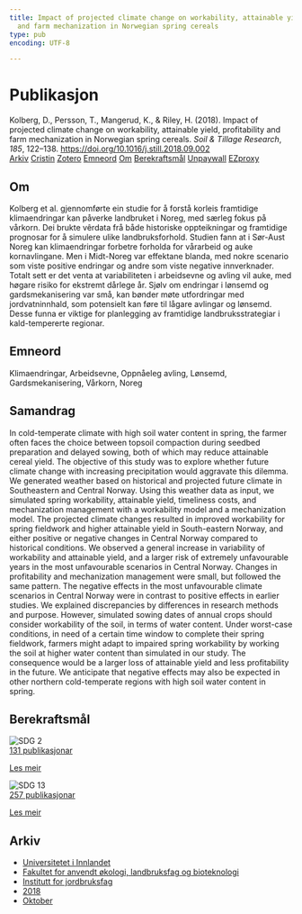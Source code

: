 ```yaml
---
title: Impact of projected climate change on workability, attainable yield, profitability
  and farm mechanization in Norwegian spring cereals
type: pub
encoding: UTF-8

---
```

<h1>Publikasjon</h1>
<article id="csl-bib-container-AXNZ29YM" class="csl-bib-container">
  <div class="csl-bib-body"> <div class="csl-entry">Kolberg, D., Persson, T., Mangerud, K., &#38; Riley, H. (2018). Impact of projected climate change on workability, attainable yield, profitability and farm mechanization in Norwegian spring cereals. <i>Soil &#38; Tillage Research</i>, <i>185</i>, 122–138. <a href="https://doi.org/10.1016/j.still.2018.09.002">https://doi.org/10.1016/j.still.2018.09.002</a></div> </div>
  <div class="csl-bib-buttons">
    <a href="#taxonomy-article-AXNZ29YM" alt="archive" class="csl-bib-button">Arkiv</a>
    <a href="https://app.cristin.no/results/show.jsf?id=1623832" alt="Cristin" class="csl-bib-button">Cristin</a>
    <a href="http://zotero.org/groups/5881554/items/AXNZ29YM" alt="Zotero" class="csl-bib-button">Zotero</a>
    <a href="#keywords-article-AXNZ29YM" alt="keywords" class="csl-bib-button">Emneord</a>
    <a href="#about-article-AXNZ29YM" alt="about_pub" class="csl-bib-button">Om</a>
    <a href="#sdg-article-AXNZ29YM" alt="sdg" class="csl-bib-button">Berekraftsmål</a>
    <a href="https://nmbu.brage.unit.no/nmbu-xmlui/bitstream/11250/2788316/2/PostPrint_Kolberg%2bet%2bal%2b2019.pdf" alt="Unpaywall" class="csl-bib-button">Unpaywall</a>
    <a href="https://nmbu.brage.unit.no/nmbu-xmlui/bitstream/11250/2788316/2/PostPrint_Kolberg%2bet%2bal%2b2019.pdf" alt="EZproxy" class="csl-bib-button">EZproxy</a>
  </div>
  <div id="csl-bib-meta-container-AXNZ29YM"></div>
</article>
<div id="csl-bib-meta-AXNZ29YM" class="csl-bib-meta">
  <article id="about-article-AXNZ29YM" class="about_pub-article">
    <h1>Om</h1>
    Kolberg et al. gjennomførte ein studie for å forstå korleis framtidige klimaendringar kan påverke landbruket i Noreg, med særleg fokus på vårkorn. Dei brukte vêrdata frå både historiske oppteikningar og framtidige prognosar for å simulere ulike landbruksforhold. Studien fann at i Sør-Aust Noreg kan klimaendringar forbetre forholda for vårarbeid og auke kornavlingane. Men i Midt-Noreg var effektane blanda, med nokre scenario som viste positive endringar og andre som viste negative innverknader. Totalt sett er det venta at variabiliteten i arbeidsevne og avling vil auke, med høgare risiko for ekstremt dårlege år. Sjølv om endringar i lønsemd og gardsmekanisering var små, kan bønder møte utfordringar med jordvatninnhald, som potensielt kan føre til lågare avlingar og lønsemd. Desse funna er viktige for planlegging av framtidige landbruksstrategiar i kald-tempererte regionar.
  </article>
  <article id="keywords-article-AXNZ29YM" class="keywords-article">
    <h1>Emneord</h1>
    Klimaendringar, Arbeidsevne, Oppnåeleg avling, Lønsemd, Gardsmekanisering, Vårkorn, Noreg
  </article>
  <article id="abstract-article-AXNZ29YM" class="abstract-article">
    <h1>Samandrag</h1>
    In cold-temperate climate with high soil water content in spring, the farmer often faces the choice between 
topsoil compaction during seedbed preparation and delayed sowing, both of which may reduce attainable cereal 
yield. The objective of this study was to explore whether future climate change with increasing precipitation 
would aggravate this dilemma. We generated weather based on historical and projected future climate in Southeastern 
and Central Norway. Using this weather data as input, we simulated spring workability, attainable yield, 
timeliness costs, and mechanization management with a workability model and a mechanization model. The 
projected climate changes resulted in improved workability for spring fieldwork and higher attainable yield in 
South-eastern Norway, and either positive or negative changes in Central Norway compared to historical conditions. 
We observed a general increase in variability of workability and attainable yield, and a larger risk of 
extremely unfavourable years in the most unfavourable scenarios in Central Norway. Changes in profitability 
and mechanization management were small, but followed the same pattern. The negative effects in the most 
unfavourable climate scenarios in Central Norway were in contrast to positive effects in earlier studies. We 
explained discrepancies by differences in research methods and purpose. However, simulated sowing dates of 
annual crops should consider workability of the soil, in terms of water content. Under worst-case conditions, in 
need of a certain time window to complete their spring fieldwork, farmers might adapt to impaired spring 
workability by working the soil at higher water content than simulated in our study. The consequence would be 
a larger loss of attainable yield and less profitability in the future. We anticipate that negative effects may also be 
expected in other northern cold-temperate regions with high soil water content in spring.
  </article>
  <article id="sdg-article-AXNZ29YM" class="sdg-article">
    <h1>Berekraftsmål</h1>
    <div class="sdg-container"><div id="sdg2" class="sdg">
        <img src="{{< params subfolder >}}images/sdg/sdg02_nn.png" class="image" alt="SDG 2">
        <div class="sdg-overlay">
          <a href="{{< params subfolder >}}nn/archive/?sdg=2#archive" class="sdg-publication-count"><span>131</span> publikasjonar</a>
          <p><a href="https://fn.no/om-fn/fns-baerekraftsmaal/utrydde-sult?lang=nno-NO" class="sdg-read-more">Les meir</a></p>
        </div>
      </div> <div id="sdg13" class="sdg">
        <img src="{{< params subfolder >}}images/sdg/sdg13_nn.png" class="image" alt="SDG 13">
        <div class="sdg-overlay">
          <a href="{{< params subfolder >}}nn/archive/?sdg=13#archive" class="sdg-publication-count"><span>257</span> publikasjonar</a>
          <p><a href="https://fn.no/om-fn/fns-baerekraftsmaal/stoppe-klimaendringene?lang=nno-NO" class="sdg-read-more">Les meir</a></p>
        </div>
      </div></div>
  </article>
  <article id="taxonomy-article-AXNZ29YM" class="taxonomy-article">
    <h1>Arkiv</h1>
    <ul>
      <li><a href="{{< params subfolder >}}nn/archive/?key=3DCRN523">Universitetet i Innlandet</a></li>
      <li><a href="{{< params subfolder >}}nn/archive/?key=T77LXH6D">Fakultet for anvendt økologi, landbruksfag og bioteknologi</a></li>
      <li><a href="{{< params subfolder >}}nn/archive/?key=SSN4QLEC">Institutt for jordbruksfag</a></li>
      <li><a href="{{< params subfolder >}}nn/archive/?key=6CFKCF7S">2018</a></li>
      <li><a href="{{< params subfolder >}}nn/archive/?key=XDJXQFWB">Oktober</a></li>
    </ul>
  </article>
</div>
